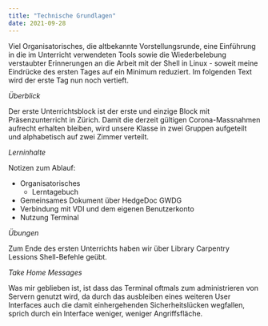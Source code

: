 ```yaml
---
title: "Technische Grundlagen"
date: 2021-09-28
---
```


Viel Organisatorisches, die altbekannte Vorstellungsrunde, eine Einführung in die im Unterricht verwendeten Tools sowie die Wiederbelebung verstaubter Erinnerungen an die Arbeit mit der Shell in Linux - soweit meine Eindrücke des ersten Tages auf ein Minimum reduziert. Im folgenden Text wird der erste Tag nun noch vertieft.

*Überblick*

Der erste Unterrichtsblock ist der erste und einzige Block mit Präsenzunterricht in Zürich. Damit die derzeit gültigen Corona-Massnahmen aufrecht erhalten bleiben, wird unsere Klasse in zwei Gruppen aufgeteilt und alphabetisch auf zwei Zimmer verteilt. 

*Lerninhalte*

Notizen zum Ablauf:
- Organisatorisches
  - Lerntagebuch
- Gemeinsames Dokument über HedgeDoc GWDG
- Verbindung mit VDI und dem eigenen Benutzerkonto
- Nutzung Terminal

*Übungen*

Zum Ende des ersten Unterrichts haben wir über Library Carpentry Lessions Shell-Befehle geübt. 

*Take Home Messages*

Was mir geblieben ist, ist dass das Terminal oftmals zum administrieren von Servern genutzt wird, da durch das ausbleiben eines weiteren User Interfaces auch die damit einhergehenden Sicherheitslücken wegfallen, sprich durch ein Interface weniger, weniger Angriffsfläche.
